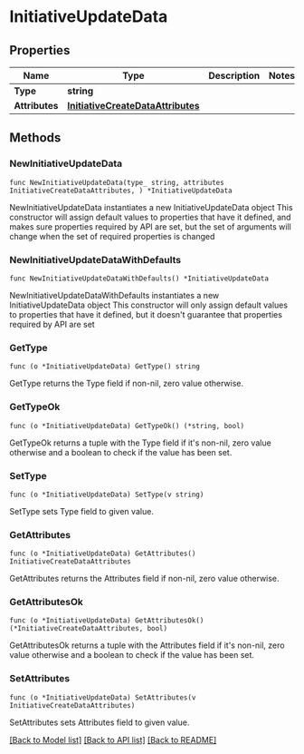 # InitiativeUpdateData

## Properties

Name | Type | Description | Notes
------------ | ------------- | ------------- | -------------
**Type** | **string** |  | 
**Attributes** | [**InitiativeCreateDataAttributes**](InitiativeCreateDataAttributes.md) |  | 

## Methods

### NewInitiativeUpdateData

`func NewInitiativeUpdateData(type_ string, attributes InitiativeCreateDataAttributes, ) *InitiativeUpdateData`

NewInitiativeUpdateData instantiates a new InitiativeUpdateData object
This constructor will assign default values to properties that have it defined,
and makes sure properties required by API are set, but the set of arguments
will change when the set of required properties is changed

### NewInitiativeUpdateDataWithDefaults

`func NewInitiativeUpdateDataWithDefaults() *InitiativeUpdateData`

NewInitiativeUpdateDataWithDefaults instantiates a new InitiativeUpdateData object
This constructor will only assign default values to properties that have it defined,
but it doesn't guarantee that properties required by API are set

### GetType

`func (o *InitiativeUpdateData) GetType() string`

GetType returns the Type field if non-nil, zero value otherwise.

### GetTypeOk

`func (o *InitiativeUpdateData) GetTypeOk() (*string, bool)`

GetTypeOk returns a tuple with the Type field if it's non-nil, zero value otherwise
and a boolean to check if the value has been set.

### SetType

`func (o *InitiativeUpdateData) SetType(v string)`

SetType sets Type field to given value.


### GetAttributes

`func (o *InitiativeUpdateData) GetAttributes() InitiativeCreateDataAttributes`

GetAttributes returns the Attributes field if non-nil, zero value otherwise.

### GetAttributesOk

`func (o *InitiativeUpdateData) GetAttributesOk() (*InitiativeCreateDataAttributes, bool)`

GetAttributesOk returns a tuple with the Attributes field if it's non-nil, zero value otherwise
and a boolean to check if the value has been set.

### SetAttributes

`func (o *InitiativeUpdateData) SetAttributes(v InitiativeCreateDataAttributes)`

SetAttributes sets Attributes field to given value.



[[Back to Model list]](../README.md#documentation-for-models) [[Back to API list]](../README.md#documentation-for-api-endpoints) [[Back to README]](../README.md)


